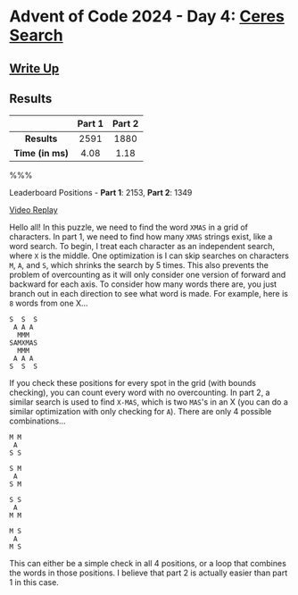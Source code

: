 # Advent of Code 2024 - Day 4: [Ceres Search](https://adventofcode.com/2024/day/4)

## [Write Up](https://codingap.github.io/advent-of-code/writeups/2024/day04)

## Results

|                  | **Part 1** | **Part 2** |
| :--------------: | :--------: | :--------: |
|   **Results**    | 2591 | 1880 |
| **Time (in ms)** | 4.08 | 1.18 |

%%%

Leaderboard Positions - **Part 1**: 2153, **Part 2**: 1349

[Video Replay](https://youtu.be/idsHsnS_FLs)

Hello all! In this puzzle, we need to find the word `XMAS` in a grid of characters. In part 1, we need to find how many `XMAS` strings exist, like a word search. To begin, I treat each character as an independent search, where `X` is the middle. One optimization is I can skip searches on characters `M`, `A`, and `S`, which shrinks the search by 5 times. This also prevents the problem of overcounting as it will only consider one version of forward and backward for each axis. To consider how many words there are, you just branch out in each direction to see what word is made. For example, here is `8` words from one X... 

```
S  S  S
 A A A
  MMM
SAMXMAS
  MMM
 A A A
S  S  S
```

If you check these positions for every spot in the grid (with bounds checking), you can count every word with no overcounting. In part 2, a similar search is used to find `X-MAS`, which is two `MAS`'s in an X (you can do a similar optimization with only checking for `A`). There are only 4 possible combinations...

```
M M
 A
S S

S M
 A
S M

S S
 A
M M

M S
 A
M S
```

This can either be a simple check in all 4 positions, or a loop that combines the words in those positions. I believe that part 2 is actually easier than part 1 in this case.